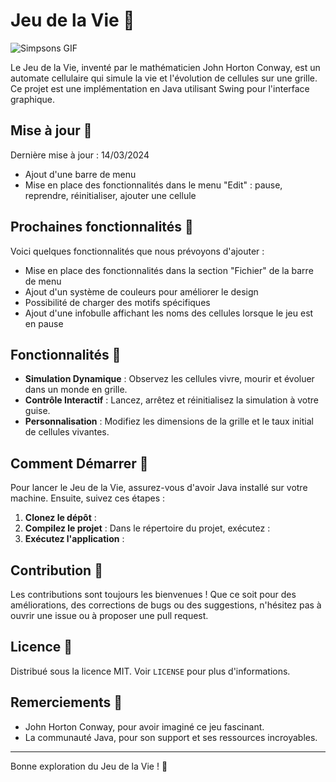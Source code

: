 # Jeu de la Vie 🌌

![Simpsons GIF](https://media.giphy.com/media/v1.Y2lkPTc5MGI3NjExYmJvYWI1bzI3MnFsZXozcHZvYXlncXNtaW04NnRjNmptdjRodTVmMCZlcD12MV9pbnRlcm5hbF9naWZfYnlfaWQmY3Q9Zw/17XAjPucc8Qda/giphy.gif)

Le Jeu de la Vie, inventé par le mathématicien John Horton Conway, est un automate cellulaire qui simule la vie et l'évolution de cellules sur une grille. Ce projet est une implémentation en Java utilisant Swing pour l'interface graphique.

## Mise à jour 🔄

Dernière mise à jour : 14/03/2024

- Ajout d'une barre de menu
- Mise en place des fonctionnalités dans le menu "Edit" : pause, reprendre, réinitialiser, ajouter une cellule

## Prochaines fonctionnalités 🌈

Voici quelques fonctionnalités que nous prévoyons d'ajouter :

- Mise en place des fonctionnalités dans la section "Fichier" de la barre de menu
- Ajout d'un système de couleurs pour améliorer le design
- Possibilité de charger des motifs spécifiques
- Ajout d'une infobulle affichant les noms des cellules lorsque le jeu est en pause

## Fonctionnalités 🚀

- **Simulation Dynamique** : Observez les cellules vivre, mourir et évoluer dans un monde en grille.
- **Contrôle Interactif** : Lancez, arrêtez et réinitialisez la simulation à votre guise.
- **Personnalisation** : Modifiez les dimensions de la grille et le taux initial de cellules vivantes.

## Comment Démarrer 🏁

Pour lancer le Jeu de la Vie, assurez-vous d'avoir Java installé sur votre machine. Ensuite, suivez ces étapes :

1. **Clonez le dépôt** :
2. **Compilez le projet** :
Dans le répertoire du projet, exécutez :
3. **Exécutez l'application** :

## Contribution 🤝

Les contributions sont toujours les bienvenues ! Que ce soit pour des améliorations, des corrections de bugs ou des suggestions, n'hésitez pas à ouvrir une issue ou à proposer une pull request.

## Licence 📜

Distribué sous la licence MIT. Voir `LICENSE` pour plus d'informations.

## Remerciements 🙏

- John Horton Conway, pour avoir imaginé ce jeu fascinant.
- La communauté Java, pour son support et ses ressources incroyables.

---

Bonne exploration du Jeu de la Vie ! 🌟
